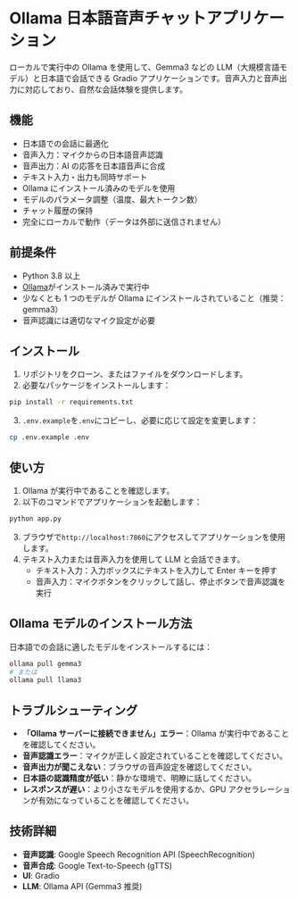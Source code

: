 # Ollama 日本語音声チャットアプリケーション

ローカルで実行中の Ollama を使用して、Gemma3 などの LLM（大規模言語モデル）と日本語で会話できる Gradio アプリケーションです。音声入力と音声出力に対応しており、自然な会話体験を提供します。

## 機能

- 日本語での会話に最適化
- 音声入力：マイクからの日本語音声認識
- 音声出力：AI の応答を日本語音声に合成
- テキスト入力・出力も同時サポート
- Ollama にインストール済みのモデルを使用
- モデルのパラメータ調整（温度、最大トークン数）
- チャット履歴の保持
- 完全にローカルで動作（データは外部に送信されません）

## 前提条件

- Python 3.8 以上
- [Ollama](https://ollama.ai/)がインストール済みで実行中
- 少なくとも 1 つのモデルが Ollama にインストールされていること（推奨：gemma3）
- 音声認識には適切なマイク設定が必要

## インストール

1. リポジトリをクローン、またはファイルをダウンロードします。
2. 必要なパッケージをインストールします：

```bash
pip install -r requirements.txt
```

3. `.env.example`を`.env`にコピーし、必要に応じて設定を変更します：

```bash
cp .env.example .env
```

## 使い方

1. Ollama が実行中であることを確認します。
2. 以下のコマンドでアプリケーションを起動します：

```bash
python app.py
```

3. ブラウザで`http://localhost:7860`にアクセスしてアプリケーションを使用します。
4. テキスト入力または音声入力を使用して LLM と会話できます。
   - テキスト入力：入力ボックスにテキストを入力して Enter キーを押す
   - 音声入力：マイクボタンをクリックして話し、停止ボタンで音声認識を実行

## Ollama モデルのインストール方法

日本語での会話に適したモデルをインストールするには：

```bash
ollama pull gemma3
# または
ollama pull llama3
```

## トラブルシューティング

- **「Ollama サーバーに接続できません」エラー**：Ollama が実行中であることを確認してください。
- **音声認識エラー**：マイクが正しく設定されていることを確認してください。
- **音声出力が聞こえない**：ブラウザの音声設定を確認してください。
- **日本語の認識精度が低い**：静かな環境で、明瞭に話してください。
- **レスポンスが遅い**：より小さなモデルを使用するか、GPU アクセラレーションが有効になっていることを確認してください。

## 技術詳細

- **音声認識**: Google Speech Recognition API (SpeechRecognition)
- **音声合成**: Google Text-to-Speech (gTTS)
- **UI**: Gradio
- **LLM**: Ollama API (Gemma3 推奨)
